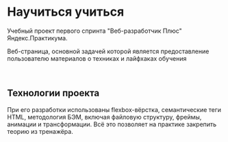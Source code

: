 <h1>Научиться учиться</h1>
<p>Учебный проект  первого спринта "Веб-разработчик Плюс" Яндекс.Практикума.</p>
<p>Веб-страница, основной задачей которой является предоставление пользователю материалов о техниках и лайфхаках обучения</p>
 <br>
 <h2>Технологии проекта</h2>
 <p>При его разработки использованы flexbox-вёрстка, семантические теги HTML, методология БЭМ, включая файловую структуру, фреймы, анимации и трансформации. Всё это позволяет на практике закрепить теорию из тренажёра.</p>

